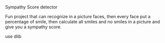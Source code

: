 Sympathy Score detector

Fun project that can recognize in a picture faces, then every face put a percentage of smile,
then calculate all smiles and no smiles in a picture and give you a sympathy score.



use dlib